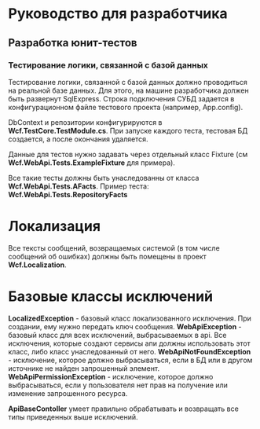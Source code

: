 # Руководство для разработчика
## Разработка юнит-тестов
### Тестирование логики, связанной с базой данных
Тестирование логики, связанной с базой данных должно проводиться на реальной базе данных. Для этого, на машине разработчика должен быть развернут SqlExpress. Строка подключения СУБД задается в конфигурационном файле тестового проекта (например, App.config).

DbContext и репозитории конфигурируются в **Wcf.TestCore.TestModule.cs**. При запуске каждого теста, тестовая БД создается, а после окончания удаляется.

Данные для тестов нужно задавать через отдельный класс Fixture (см **Wcf.WebApi.Tests.ExampleFixture** для примера).

Все такие тесты должны быть унаследованны от класса **Wcf.WebApi.Tests.AFacts**.
Пример теста: **Wcf.WebApi.Tests.RepositoryFacts**
# Локализация
Все тексты сообщений, возвращаемых системой (в том числе сообщений об ошибках) должны быть помещены в проект **Wcf.Localization**.
# Базовые классы исключений
**LocalizedException** - базовый класс локализованного исключения. При создании, ему нужно передать ключ сообщения.
**WebApiException** - базовый класс для всех исключений, выбрасываемых в api. Все исключения, которые создают сервисы апи должны использовать этот класс, либо класс унаследованный от него.
**WebApiNotFoundException** - исключение, которое должно выбрасываться, если в БД или в другом источнике не найден запрошенный элемент.
**WebApiPermissionException** - исключение, которое должно выбрасываться, если у пользователя нет прав на получение или изменение запрошенного ресурса.

**ApiBaseContoller** умеет правильно обрабатывать и возвращать все типы приведенных выше исключений.
